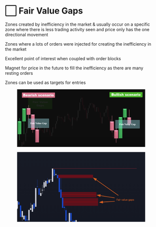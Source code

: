 # ⬜ Fair Value Gaps

Zones created by inefficiency in the market & usually occur on a specific zone where there is less trading activity seen and price only has the one directional movement

Zones where a lots of orders were injected for creating the inefficiency in the market

Excellent point of interest when coupled with order blocks

Magnet for price in the future to fill the inefficiency as there are many resting orders

Zones can be used as targets for entries

<figure><img src="../.gitbook/assets/image (8) (1).png" alt=""><figcaption></figcaption></figure>



<figure><img src="../.gitbook/assets/image (6) (1) (1) (1) (1).png" alt=""><figcaption></figcaption></figure>
